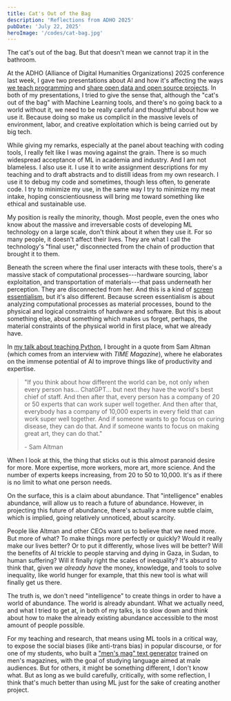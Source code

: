 ```yaml
---
title: Cat's Out of the Bag
description: 'Reflections from ADHO 2025'
pubDate: 'July 22, 2025'
heroImage: '/codes/cat-bag.jpg'
---
```


The cat's out of the bag. But that doesn't mean we cannot trap it in
the bathroom.

At the ADHO (Alliance of Digital Humanities Organizations) 2025
conference last week, I gave two presentations about AI and how it's
affecting the ways [we teach
programming](https://github.com/gofilipa/codes/tree/master/writings/talks/2025/dh2025/dh2025_teaching_python.pdf)
and [share open data and open source
projects](https://github.com/gofilipa/codes/tree/master/writings/talks/2025/dh2025/dh2025_open_data.pdf).
In both of my presentations, I tried to give the sense that, although
the "cat's out of the bag" with Machine Learning tools, and there's no
going back to a world without it, we need to be really careful and
thoughtful about how we use it. Because doing so make us complicit in
the massive levels of environment, labor, and creative exploitation
which is being carried out by big tech.

While giving my remarks, especially at the panel about teaching with
coding tools, I really felt like I was moving against the grain. There
is so much widespread acceptance of ML in academia and industry. And I
am not blameless. I also use it. I use it to write assignment
descriptions for my teaching and to draft abstracts and to distill
ideas from my own research. I use it to debug my code and sometimes,
though less often, to generate code. I try to minimize my use, in the
same way I try to minimize my meat intake, hoping conscientiousness
will bring me toward something like ethical and sustainable use.

My position is really the minority, though. Most people, even the ones
who know about the massive and irreversable costs of developing ML
technology on a large scale, don't think about it when they use it.
For so many people, it doesn't affect their lives. They are what I
call the technology's "final user," disconnected from the chain of
production that brought it to them.

Beneath the screen where the final user interacts with these tools,
there's a massive stack of computational processes---hardware
sourcing, labor exploitation, and transportation of materials---that
pass underneath her perception. They are disconnected from her. And
this is a kind of [screen
essentialism](https://nickm.com/writing/essays/continuous_paper_mla.html),
but it's also different. Because screen essentialism is about
analyzing computational processes as material processes, bound to the
physical and logical constraints of hardware and software. But this is
about something else, about something which makes us forget, perhaps,
the material constraints of the physical world in first place, what we
already have.

In [my talk about teaching
Python](https://github.com/gofilipa/codes/tree/master/writings/talks/2025/dh2025/dh2025_teaching_python.pdf),
I brought in a quote from Sam Altman (which comes from an interview
with *TIME Magazine*), where he elaborates on the immense potential of
AI to improve things like of productivity and expertise.

> "If you think about how different the world can be, not only when
> every person has... ChatGPT... but next they have the world's best
> chief of staff. And then after that, every person has a company of
> 20 or 50 experts that can work super well together. And then after
> that, everybody has a company of 10,000 experts in every field that
> can work super well together. And if someone wants to go focus on
> curing disease, they can do that. And if someone wants to focus on
> making great art, they can do that."
> 
> \- Sam Altman

When I look at this, the thing that sticks out is this almost paranoid
desire for more. More expertise, more workers, more art, more science.
And the number of experts keeps increasing, from 20 to 50 to 10,000.
It's as if there is no limit to what one person needs.

On the surface, this is a claim about abundance. That "intelligence"
enables abundance, will allow us to reach a future of abundance.
However, in projecting this future of abundance, there's actually a
more subtle claim, which is implied, going relatively unnoticed, about
scarcity.

People like Altman and other CEOs want us to believe that we need
more. But more of what? To make things more perfectly or quickly?
Would it really make our lives better? Or to put it differently, whose
lives will be better? Will the benefits of AI trickle to people
starving and dying in Gaza, in Sudan, to human suffering? Will it
finally right the scales of inequality? It's absurd to think that,
given *we already have* the money, knowledge, and tools to solve
inequality, like world hunger for example, that this new tool is what
will finally get us there.

The truth is, we don't need "intelligence" to create things in order
to have a world of abundance. The world is already abundant. What we
actually need, and what I tried to get at, in both of my talks, is to
slow down and think about how to make the already existing abundance
accessible to the most amount of people possible.

For my teaching and research, that means using ML tools in a critical
way, to expose the social biases (like anti-trans bias) in popular
discourse, or for one of my students, who built a ["men's mag" text
generator](https://github.com/jfung53/mensmagbot) trained on men's
magazines, with the goal of studying language aimed at male audiences.
But for others, it might be something different, I don't know what.
But as long as we build carefully, critically, with some reflection, I
think that's much better than using ML just for the sake of creating
another project.
